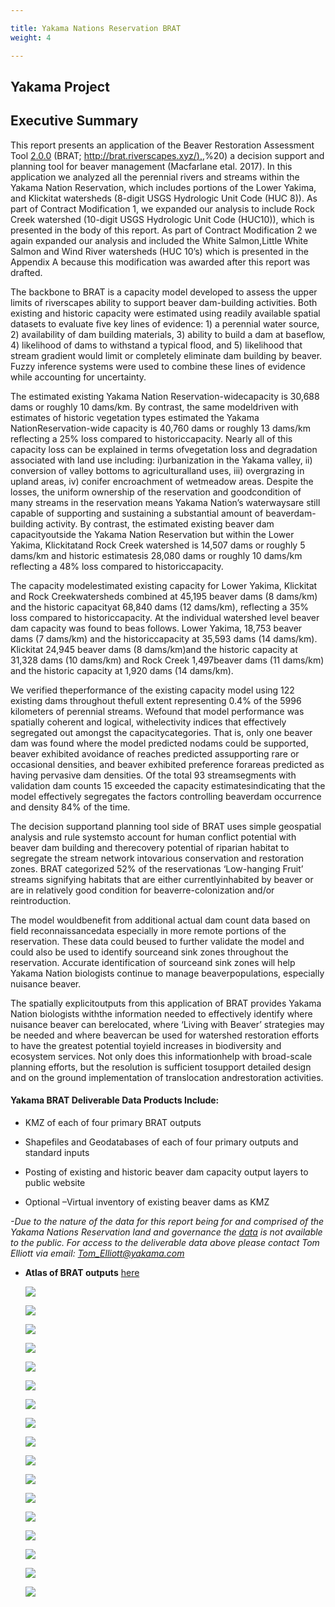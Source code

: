 ```yaml
---

title: Yakama Nations Reservation BRAT
weight: 4

---
```


## Yakama Project ##

## Executive Summary ##

This report presents an application of the Beaver Restoration Assessment Tool [2.0.0](https://github.com/Riverscapes/pyBRAT/releases/tag/v2.0.0) (BRAT; [http://brat.riverscapes.xyz/),](http://brat.riverscapes.xyz/),%20) a decision support and planning tool for beaver management (Macfarlane etal. 2017). In this application we analyzed all the perennial rivers and streams within the Yakama Nation Reservation, which includes portions of the Lower Yakima, and Klickitat watersheds (8-digit USGS Hydrologic Unit Code (HUC 8)). As part of Contract Modification 1, we expanded our analysis to include Rock Creek watershed (10-digit USGS Hydrologic Unit Code (HUC10)), which is presented in the body of this report. As part of Contract Modification 2 we again expanded our analysis and included the White Salmon,Little White Salmon and Wind River watersheds (HUC 10’s) which is presented in the Appendix A because this modification was awarded after this report was drafted.

 

The backbone to BRAT is a capacity model developed to assess the upper limits of riverscapes ability to support beaver dam-building activities. Both existing and historic capacity were estimated using readily available spatial datasets to evaluate five key lines of evidence: 1) a perennial water source, 2) availability of dam building materials, 3) ability to build a dam at baseflow, 4) likelihood of dams to withstand a typical flood, and 5) likelihood that stream gradient would limit or completely eliminate dam building by beaver. Fuzzy inference systems were used to combine these lines of evidence while accounting for uncertainty.

 

The estimated existing Yakama Nation Reservation-widecapacity is 30,688 dams or roughly 10 dams/km. By contrast, the same modeldriven with estimates of historic vegetation types estimated the Yakama NationReservation-wide capacity is 40,760 dams or roughly 13 dams/km reflecting a 25% loss compared to historiccapacity. Nearly all of this capacity loss can be explained in terms ofvegetation loss and degradation associated with land use including: i)urbanization in the Yakama valley, ii) conversion of valley bottoms to agriculturalland uses, iii) overgrazing in upland areas, iv) conifer encroachment of wetmeadow areas. Despite the losses, the uniform ownership of the reservation and goodcondition of many streams in the reservation means Yakama Nation’s waterwaysare still capable of supporting and sustaining a substantial amount of beaverdam-building activity. By contrast, the estimated existing beaver dam capacityoutside the Yakama Nation Reservation but within the Lower Yakima, Klickitatand Rock Creek watershed is 14,507 dams or roughly 5 dams/km and historic estimatesis 28,080 dams or roughly 10 dams/km reflecting a 48% loss compared to historiccapacity.

 

The capacity modelestimated existing capacity for Lower Yakima, Klickitat and Rock Creekwatersheds combined at 45,195 beaver dams (8 dams/km) and the historic capacityat 68,840 dams (12 dams/km), reflecting a 35% loss compared to historiccapacity. At the individual watershed level beaver dam capacity was found to beas follows. Lower Yakima, 18,753 beaver dams (7 dams/km) and the historiccapacity at 35,593 dams (14 dams/km). Klickitat 24,945 beaver dams (8 dams/km)and the historic capacity at 31,328 dams (10 dams/km) and Rock Creek 1,497beaver dams (11 dams/km) and the historic capacity at 1,920 dams (14 dams/km).

 

We verified theperformance of the existing capacity model using 122 existing dams throughout thefull extent representing 0.4% of the 5996 kilometers of perennial streams. Wefound that model performance was spatially coherent and logical, withelectivity indices that effectively segregated out amongst the capacitycategories. That is, only one beaver dam was found where the model predicted nodams could be supported, beaver exhibited avoidance of reaches predicted assupporting rare or occasional densities, and beaver exhibited preference forareas predicted as having pervasive dam densities. Of the total 93 streamsegments with validation dam counts 15 exceeded the capacity estimatesindicating that the model effectively segregates the factors controlling beaverdam occurrence and density 84% of the time.

 

The decision supportand planning tool side of BRAT uses simple geospatial analysis and rule systemsto account for human conflict potential with beaver dam building and therecovery potential of riparian habitat to segregate the stream network intovarious conservation and restoration zones. BRAT categorized 52% of the reservationas ‘Low-hanging Fruit’ streams signifying habitats that are either currentlyinhabited by beaver or are in relatively good condition for beaverre-colonization and/or reintroduction. 

 

The model wouldbenefit from additional actual dam count data based on field reconnaissancedata especially in more remote portions of the reservation. These data could beused to further validate the model and could also be used to identify sourceand sink zones throughout the reservation. Accurate identification of sourceand sink zones will help Yakama Nation biologists continue to manage beaverpopulations, especially nuisance beaver. 

 

The spatially explicitoutputs from this application of BRAT provides Yakama Nation biologists withthe information needed to effectively identify where nuisance beaver can berelocated, where ‘Living with Beaver’ strategies may be needed and where beavercan be used for watershed restoration efforts to have the greatest potential toyield increases in biodiversity and ecosystem services. Not only does this informationhelp with broad-scale planning efforts, but the resolution is sufficient tosupport detailed design and on the ground implementation of translocation andrestoration activities. 



#### Yakama BRAT Deliverable Data Products Include:

- KMZ of each of four primary BRAT outputs


- Shapefiles and Geodatabases of each of four primary outputs and standard inputs
- Posting of existing and historic beaver dam capacity output layers to public website 


- Optional –Virtual inventory of existing beaver dams as KMZ

*-Due to the nature of the data for this report being for and comprised of the Yakama Nations Reservation land and governance the <u>data</u> is not available to the public. For access to the deliverable data above please contact Tom Elliott via email: Tom_Elliott@yakama.com*

- **Atlas of BRAT outputs** [here](https://usu.box.com/s/bcd2tlqs85073ufwtm185ku63ohqa7ph)

  ![](C:\ET_AL_Matthew\Non_Projects_Matthew_Meier\ETAL_toolsandscripts\GitHub\Assets\Images\YakamaNation_BRAT_Atlas_Page_01.png)

  ![](C:\ET_AL_Matthew\Non_Projects_Matthew_Meier\ETAL_toolsandscripts\GitHub\Assets\Images\YakamaNation_BRAT_Atlas_Page_02.png)

  ![](C:\ET_AL_Matthew\Non_Projects_Matthew_Meier\ETAL_toolsandscripts\GitHub\Assets\Images\YakamaNation_BRAT_Atlas_Page_03.png)

  ![](C:\ET_AL_Matthew\Non_Projects_Matthew_Meier\ETAL_toolsandscripts\GitHub\Assets\Images\YakamaNation_BRAT_Atlas_Page_04.png)

  ![](C:\ET_AL_Matthew\Non_Projects_Matthew_Meier\ETAL_toolsandscripts\GitHub\Assets\Images\YakamaNation_BRAT_Atlas_Page_05.png)

  ![](C:\ET_AL_Matthew\Non_Projects_Matthew_Meier\ETAL_toolsandscripts\GitHub\Assets\Images\YakamaNation_BRAT_Atlas_Page_06.png)

  ![](C:\ET_AL_Matthew\Non_Projects_Matthew_Meier\ETAL_toolsandscripts\GitHub\Assets\Images\YakamaNation_BRAT_Atlas_Page_07.png)

  ![](C:\ET_AL_Matthew\Non_Projects_Matthew_Meier\ETAL_toolsandscripts\GitHub\Assets\Images\YakamaNation_BRAT_Atlas_Page_08.png)

  ![](C:\ET_AL_Matthew\Non_Projects_Matthew_Meier\ETAL_toolsandscripts\GitHub\Assets\Images\YakamaNation_BRAT_Atlas_Page_09.png)

  ![](C:\ET_AL_Matthew\Non_Projects_Matthew_Meier\ETAL_toolsandscripts\GitHub\Assets\Images\YakamaNation_BRAT_Atlas_Page_10.png)

  ![](C:\ET_AL_Matthew\Non_Projects_Matthew_Meier\ETAL_toolsandscripts\GitHub\Assets\Images\YakamaNation_BRAT_Atlas_Page_11.png)

  ![](C:\ET_AL_Matthew\Non_Projects_Matthew_Meier\ETAL_toolsandscripts\GitHub\Assets\Images\YakamaNation_BRAT_Atlas_Page_12.png)

  ![](C:\ET_AL_Matthew\Non_Projects_Matthew_Meier\ETAL_toolsandscripts\GitHub\Assets\Images\YakamaNation_BRAT_Atlas_Page_13.png)

  ![](C:\ET_AL_Matthew\Non_Projects_Matthew_Meier\ETAL_toolsandscripts\GitHub\Assets\Images\YakamaNation_BRAT_Atlas_Page_14.png)

  ![](C:\ET_AL_Matthew\Non_Projects_Matthew_Meier\ETAL_toolsandscripts\GitHub\Assets\Images\YakamaNation_BRAT_Atlas_Page_15.png)

  ![](C:\ET_AL_Matthew\Non_Projects_Matthew_Meier\ETAL_toolsandscripts\GitHub\Assets\Images\YakamaNation_BRAT_Atlas_Page_16.png)

  ![](C:\ET_AL_Matthew\Non_Projects_Matthew_Meier\ETAL_toolsandscripts\GitHub\Assets\Images\YakamaNation_BRAT_Atlas_Page_17.png)

  ​

  ​

